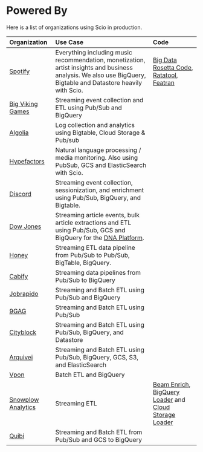 # Powered By

Here is a list of organizations using Scio in production.

| **Organization** | **Use Case** | **Code** |
|:------------|:----------------------|:---------|
| [Spotify](https://www.spotify.com/) | Everything including music recommendation, monetization, artist insights and business analysis. We also use BigQuery, Bigtable and Datastore heavily with Scio. | [Big Data Rosetta Code](https://github.com/spotify/big-data-rosetta-code), [Ratatool](https://github.com/spotify/ratatool), [Featran](https://github.com/spotify/featran) |
| [Big Viking Games](https://www.bigvikinggames.com/) | Streaming event collection and ETL using Pub/Sub and BigQuery | |
| [Algolia](https://www.algolia.com/) | Log collection and analytics using Bigtable, Cloud Storage & Pub/sub | |
| [Hypefactors](https://www.hypefactors.com/) | Natural language processing / media monitoring. Also using PubSub, GCS and ElasticSearch with Scio. | |
| [Discord](https://discordapp.com/) | Streaming event collection, sessionization, and enrichment using Pub/Sub, BigQuery, and Bigtable. | |
| [Dow Jones](https://www.dowjones.com/)| Streaming article events, bulk article extractions and ETL using Pub/Sub, GCS and BigQuery for the [DNA Platform](https://www.dowjones.com/dna).| |
| [Honey](https://www.joinhoney.com) | Streaming ETL data pipeline from Pub/Sub to Pub/Sub, BigTable, BigQuery. | |
| [Cabify](https://www.cabify.com) | Streaming data pipelines from Pub/Sub to BigQuery | |
| [Jobrapido](https://www.jobrapido.com) | Streaming and Batch ETL using Pub/Sub and BigQuery | |
| [9GAG](https://9gag.com) | Streaming and Batch ETL using Pub/Sub | |
| [Cityblock](https://www.cityblock.com) | Streaming and Batch ETL using Pub/Sub, BigQuery, and Datastore | |
| [Arquivei](https://www.arquivei.com.br) | Streaming and Batch ETL using Pub/Sub, BigQuery, GCS, S3, and ElasticSearch | |
| [Vpon](http://www.vpon.com/en/) | Batch ETL and BigQuery | |
| [Snowplow Analytics](https://snowplowanalytics.com/) | Streaming ETL | [Beam Enrich](https://github.com/snowplow/snowplow/tree/master/3-enrich/beam-enrich), [BigQuery Loader](https://github.com/snowplow-incubator/snowplow-bigquery-loader) and [Cloud Storage Loader](https://github.com/snowplow-incubator/snowplow-google-cloud-storage-loader) |
| [Quibi](https://quibi.com/) | Streaming and Batch ETL from Pub/Sub and GCS to BigQuery | |
